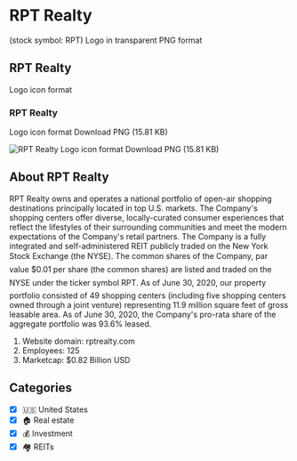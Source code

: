 # RPT Realty
 (stock symbol: RPT) Logo in transparent PNG format

## RPT Realty
 Logo icon format

### RPT Realty
 Logo icon format Download PNG (15.81 KB)

![RPT Realty
 Logo icon format Download PNG (15.81 KB)](/img/orig/RPT-34868b30.png)

## About RPT Realty


RPT Realty owns and operates a national portfolio of open-air shopping destinations principally located in top U.S. markets. The Company's shopping centers offer diverse, locally-curated consumer experiences that reflect the lifestyles of their surrounding communities and meet the modern expectations of the Company's retail partners. The Company is a fully integrated and self-administered REIT publicly traded on the New York Stock Exchange (the NYSE). The common shares of the Company, par value $0.01 per share (the common shares) are listed and traded on the NYSE under the ticker symbol RPT. As of June 30, 2020, our property portfolio consisted of 49 shopping centers (including five shopping centers owned through a joint venture) representing 11.9 million square feet of gross leasable area. As of June 30, 2020, the Company's pro-rata share of the aggregate portfolio was 93.6% leased.

1. Website domain: rptrealty.com
2. Employees: 125
3. Marketcap: $0.82 Billion USD


## Categories
- [x] 🇺🇸 United States
- [x] 🏠 Real estate
- [x] 💰 Investment
- [x] 🏘️ REITs
